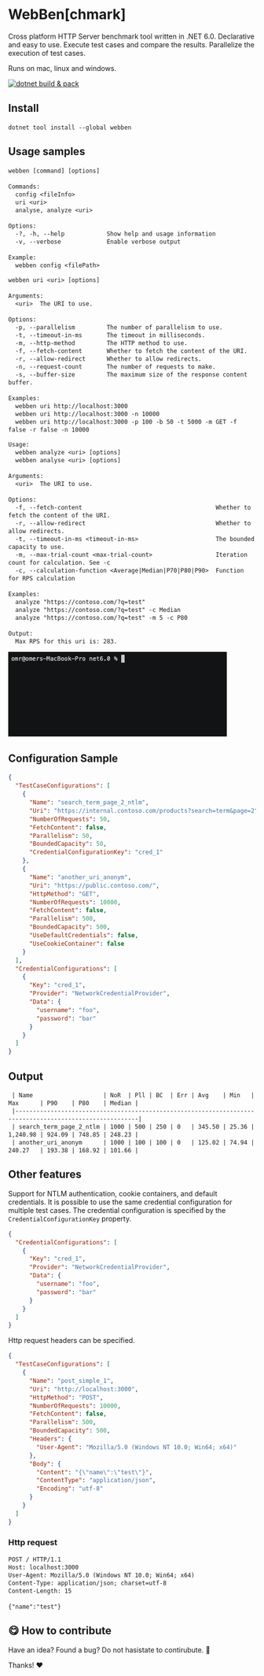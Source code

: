 # WebBen[chmark]

Cross platform HTTP Server benchmark tool written in .NET 6.0. Declarative and easy to use. Execute test cases and compare the
results. Parallelize the execution of test cases.

Runs on mac, linux and windows.

[![dotnet build & pack](https://github.com/omerfarukz/WebBen/actions/workflows/CI-CD.yml/badge.svg)](https://github.com/omerfarukz/WebBen/actions/workflows/CI-CD.yml)

## Install
```shell
dotnet tool install --global webben
```
## Usage samples

```shell
webben [command] [options]

Commands:
  config <fileInfo>
  uri <uri>
  analyse, analyze <uri>

Options:
  -?, -h, --help            Show help and usage information
  -v, --verbose             Enable verbose output

Example:
  webben config <filePath>

```

```shell
webben uri <uri> [options]

Arguments:
  <uri>  The URI to use.

Options:
  -p, --parallelism         The number of parallelism to use.
  -t, --timeout-in-ms       The timeout in milliseconds.
  -m, --http-method         The HTTP method to use.
  -f, --fetch-content       Whether to fetch the content of the URI.
  -r, --allow-redirect      Whether to allow redirects.
  -n, --request-count       The number of requests to make.
  -s, --buffer-size         The maximum size of the response content buffer.

Examples:
  webben uri http://localhost:3000
  webben uri http://localhost:3000 -n 10000
  webben uri http://localhost:3000 -p 100 -b 50 -t 5000 -m GET -f false -r false -n 10000

```

```shell
Usage:
  webben analyze <uri> [options]
  webben analyse <uri> [options]

Arguments:
  <uri>  The URI to use.

Options:
  -f, --fetch-content                                      Whether to fetch the content of the URI.
  -r, --allow-redirect                                     Whether to allow redirects.
  -t, --timeout-in-ms <timeout-in-ms>                      The bounded capacity to use.
  -m, --max-trial-count <max-trial-count>                  Iteration count for calculation. See -c
  -c, --calculation-function <Average|Median|P70|P80|P90>  Function for RPS calculation

Examples:
  analyze "https://contoso.com/?q=test"
  analyze "https://contoso.com/?q=test" -c Median  
  analyze "https://contoso.com/?q=test" -m 5 -c P80

Output:
  Max RPS for this uri is: 283.

```
![analyze2](https://raw.githubusercontent.com/omerfarukz/WebBen/master/Assets/analyze2.gif)

## Configuration Sample

```json
{
  "TestCaseConfigurations": [
    {
      "Name": "search_term_page_2_ntlm",
      "Uri": "https://internal.contoso.com/products?search=term&page=2",
      "NumberOfRequests": 50,
      "FetchContent": false,
      "Parallelism": 50,
      "BoundedCapacity": 50,
      "CredentialConfigurationKey": "cred_1"
    },
    {
      "Name": "another_uri_anonym",
      "Uri": "https://public.contoso.com/",
      "HttpMethod": "GET",
      "NumberOfRequests": 10000,
      "FetchContent": false,
      "Parallelism": 500,
      "BoundedCapacity": 500,
      "UseDefaultCredentials": false,
      "UseCookieContainer": false
    }
  ],
  "CredentialConfigurations": [
    {
      "Key": "cred_1",
      "Provider": "NetworkCredentialProvider",
      "Data": {
        "username": "foo",
        "password": "bar"
      }
    }
  ]
}
```

## Output

```shell
 | Name                    | NoR  | Pll | BC  | Err | Avg    | Min   | Max      | P90    | P80    | Median | 
 |---------------------------------------------------------------------------------------------------------| 
 | search_term_page_2_ntlm | 1000 | 500 | 250 | 0   | 345.50 | 25.36 | 1,240.98 | 924.09 | 748.85 | 248.23 | 
 | another_uri_anonym      | 1000 | 100 | 100 | 0   | 125.02 | 74.94 | 240.27   | 193.38 | 168.92 | 101.66 |
```

## Other features

Support for NTLM authentication, cookie containers, and default credentials. It is possible to use the same credential
configuration for multiple test cases. The credential configuration is specified by the `CredentialConfigurationKey`
property.

```json
{
  "CredentialConfigurations": [
    {
      "Key": "cred_1",
      "Provider": "NetworkCredentialProvider",
      "Data": {
        "username": "foo",
        "password": "bar"
      }
    }
  ]
}
```

Http request headers can be specified.

```json
{
  "TestCaseConfigurations": [
    {
      "Name": "post_simple_1",
      "Uri": "http://localhost:3000",
      "HttpMethod": "POST",
      "NumberOfRequests": 10000,
      "FetchContent": false,
      "Parallelism": 500,
      "BoundedCapacity": 500,
      "Headers": {
        "User-Agent": "Mozilla/5.0 (Windows NT 10.0; Win64; x64)"
      },
      "Body": {
        "Content": "{\"name\":\"test\"}",
        "ContentType": "application/json",
        "Encoding": "utf-8"
      }
    }
  ]
}
```

### Http request

```http request
POST / HTTP/1.1
Host: localhost:3000
User-Agent: Mozilla/5.0 (Windows NT 10.0; Win64; x64)
Content-Type: application/json; charset=utf-8
Content-Length: 15

{"name":"test"}
```

## :yum: How to contribute
Have an idea? Found a bug? Do not hasistate to contirubute. :rocket:

Thanks! :heart:

